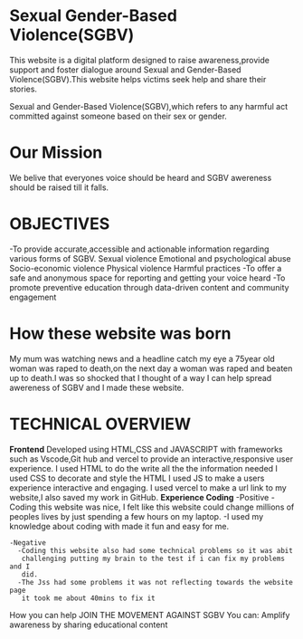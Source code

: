 # Sexual Gender-Based Violence(SGBV)

This website is a digital platform designed to raise awareness,provide support and foster dialogue around Sexual and Gender-Based Violence(SGBV).This website helps victims seek help and share their stories.

Sexual and Gender-Based Violence(SGBV),which refers to any harmful act committed against someone based on their sex or gender.

# Our Mission
We belive that everyones voice should be heard and SGBV awereness should be raised till it falls.

# OBJECTIVES
-To provide accurate,accessible and actionable information regarding various forms of SGBV.
         Sexual violence
         Emotional and psychological abuse
         Socio-economic violence
         Physical violence
         Harmful practices
-To offer a safe and anonymous space for reporting and getting your voice heard
-To promote preventive education through data-driven content and community engagement

# How these website was born
My mum was watching news and a headline catch my eye a 75year old woman was raped to death,on the next day a woman was raped and beaten up to death.I was so shocked that I thought of a way I can help spread awereness of SGBV and I made these website. 

 # TECHNICAL OVERVIEW
**Frontend**
      Developed using HTML,CSS and JAVASCRIPT with frameworks such as 
      Vscode,Git hub and vercel to provide an interactive,responsive user 
      experience.
             I used HTML to do the write all the the information needed
             I used CSS to decorate and style the HTML
             I used JS to make a users experience interactive and engaging.
             I used vercel to make a url link to my website,I also saved my 
             work in GitHub.
**Experience Coding**
    -Positive
     -Coding this website was nice, I felt like this website could change 
     millions of peoples lives by just spending a few hours on my laptop.
     -I used my knowledge about coding with made it fun and easy for me.
    
    -Negative
      -Coding this website also had some technical problems so it was abit 
       challenging putting my brain to the test if i can fix my problems and I 
       did.
      -The Jss had some problems it was not reflecting towards the website page 
       it took me about 40mins to fix it
      
      



How you can help
 JOIN THE MOVEMENT AGAINST SGBV
 You can:
     Amplify awareness by sharing educational content
